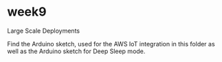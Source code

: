 # week9
Large Scale Deployments

Find the Arduino sketch, used for the AWS IoT integration in this folder as well as the Arduino sketch for Deep Sleep mode.
